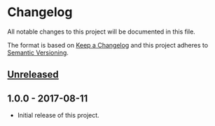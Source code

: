 # Changelog
All notable changes to this project will be documented in this file.

The format is based on [Keep a Changelog](http://keepachangelog.com/en/1.0.0/)
and this project adheres to [Semantic Versioning](http://semver.org/spec/v2.0.0.html).

## [Unreleased]

## 1.0.0 - 2017-08-11
- Initial release of this project.

[Unreleased]: https://github.com/olivierlacan/keep-a-changelog/compare/v1.0.0...HEAD
